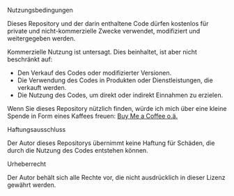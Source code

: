 Nutzungsbedingungen

Dieses Repository und der darin enthaltene Code dürfen kostenlos für private und nicht-kommerzielle Zwecke verwendet, modifiziert und weitergegeben werden.

Kommerzielle Nutzung ist untersagt. Dies beinhaltet, ist aber nicht beschränkt auf:

* Den Verkauf des Codes oder modifizierter Versionen.
* Die Verwendung des Codes in Produkten oder Dienstleistungen, die verkauft werden.
* Die Nutzung des Codes, um direkt oder indirekt Einnahmen zu erzielen.

Wenn Sie dieses Repository nützlich finden, würde ich mich über eine kleine Spende in Form eines Kaffees freuen: 
[Buy Me a Coffee o.ä.](https://buymeacoffee.com/yogi7777)

Haftungsausschluss

Der Autor dieses Repositorys übernimmt keine Haftung für Schäden, die durch die Nutzung des Codes entstehen können.

Urheberrecht

Der Autor behält sich alle Rechte vor, die nicht ausdrücklich in dieser Lizenz gewährt werden.